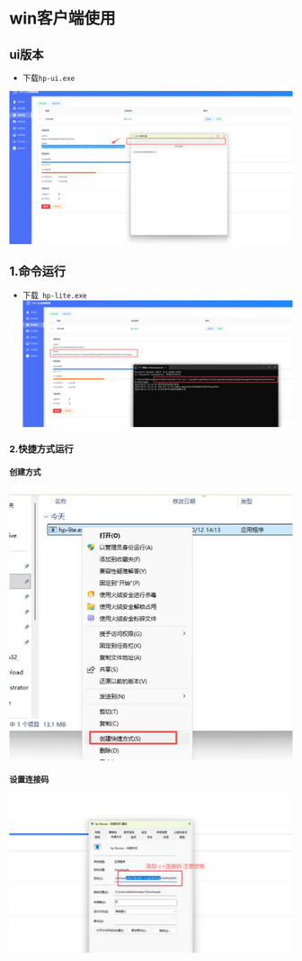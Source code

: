 # win客户端使用

## ui版本
- 下载`hp-ui.exe`

![img.png](../../tech/win/img.png)

## 1.命令运行
- 下载` hp-lite.exe`
![img.png](../../tech/client/img2.png)

### 2.快捷方式运行
#### 创建方式
![img.png](../../tech/client/img_1.png)
#### 设置连接码
![img.png](../../tech/client/img_2.png)

